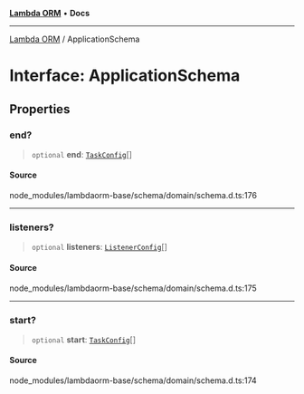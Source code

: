 [**Lambda ORM**](../README.md) • **Docs**

***

[Lambda ORM](../README.md) / ApplicationSchema

# Interface: ApplicationSchema

## Properties

### end?

> `optional` **end**: [`TaskConfig`](TaskConfig.md)[]

#### Source

node\_modules/lambdaorm-base/schema/domain/schema.d.ts:176

***

### listeners?

> `optional` **listeners**: [`ListenerConfig`](ListenerConfig.md)[]

#### Source

node\_modules/lambdaorm-base/schema/domain/schema.d.ts:175

***

### start?

> `optional` **start**: [`TaskConfig`](TaskConfig.md)[]

#### Source

node\_modules/lambdaorm-base/schema/domain/schema.d.ts:174
